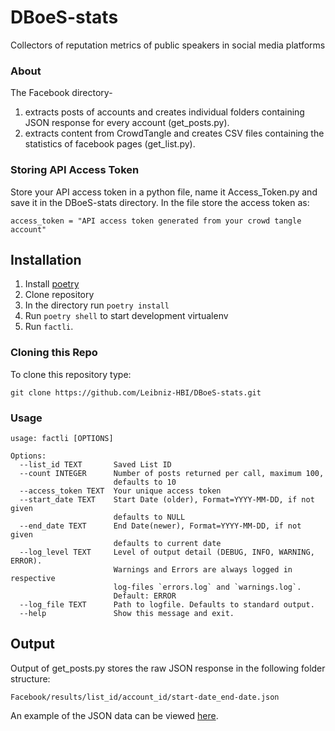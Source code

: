 # DBoeS-stats
Collectors of reputation metrics of public speakers in social media platforms 

### About

The Facebook directory-

1. extracts posts of accounts and creates individual folders containing JSON response for every account (get_posts.py). 
2. extracts content from CrowdTangle and creates CSV files containing the statistics of facebook pages (get_list.py). 

### Storing API Access Token 

Store your API access token in a python file, name it Access_Token.py and save it in the DBoeS-stats directory.
In the file store the access token as:
```
access_token = "API access token generated from your crowd tangle account"
```
## Installation
1. Install [poetry](https://python-poetry.org/docs/#installation)
2. Clone repository
3. In the directory run `poetry install`
4. Run `poetry shell` to start development virtualenv
5. Run `factli`.

### Cloning this Repo

To clone this repository type:

```
git clone https://github.com/Leibniz-HBI/DBoeS-stats.git
```
### Usage
```
usage: factli [OPTIONS]

Options:
  --list_id TEXT       Saved List ID
  --count INTEGER      Number of posts returned per call, maximum 100,
                       defaults to 10
  --access_token TEXT  Your unique access token
  --start_date TEXT    Start Date (older), Format=YYYY-MM-DD, if not given
                       defaults to NULL
  --end_date TEXT      End Date(newer), Format=YYYY-MM-DD, if not given
                       defaults to current date
  --log_level TEXT     Level of output detail (DEBUG, INFO, WARNING, ERROR).
                       Warnings and Errors are always logged in respective 
                       log-files `errors.log` and `warnings.log`.
                       Default: ERROR
  --log_file TEXT      Path to logfile. Defaults to standard output.
  --help               Show this message and exit.
```

## Output

Output of get_posts.py stores the raw JSON response in the following folder structure:


`Facebook/results/list_id/account_id/start-date_end-date.json`

An example of the JSON data can be viewed [here](https://github.com/CrowdTangle/API/wiki/Posts).
